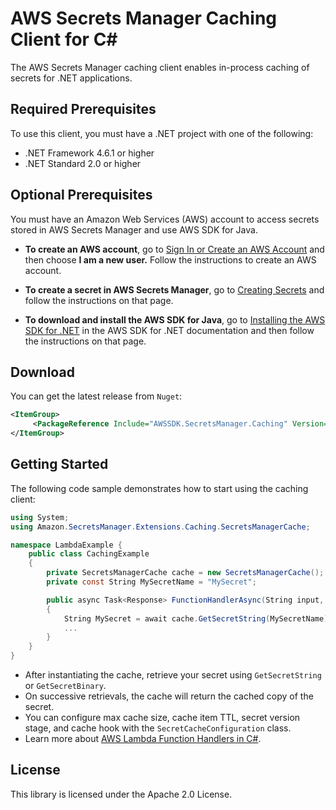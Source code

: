 # AWS Secrets Manager Caching Client for C#

The AWS Secrets Manager caching client enables in-process caching of secrets for .NET applications.

## Required Prerequisites

To use this client, you must have a .NET project with one of the following:

* .NET Framework 4.6.1 or higher
* .NET Standard 2.0 or higher

## Optional Prerequisites

You must have an Amazon Web Services (AWS) account to access secrets stored in AWS Secrets Manager and use AWS SDK for Java.

* **To create an AWS account**, go to [Sign In or Create an AWS Account](https://portal.aws.amazon.com/gp/aws/developer/registration/index.html) and then choose **I am a new user.** Follow the instructions to create an AWS account.

* **To create a secret in AWS Secrets Manager**, go to [Creating Secrets](https://docs.aws.amazon.com/secretsmanager/latest/userguide/manage_create-basic-secret.html) and follow the instructions on that page.

* **To download and install the AWS SDK for Java**, go to [Installing the AWS SDK for .NET](https://aws.amazon.com/sdk-for-net/) in the AWS SDK for .NET documentation and then follow the instructions on that page.

## Download

You can get the latest release from `Nuget`:

```xml
<ItemGroup>
     <PackageReference Include="AWSSDK.SecretsManager.Caching" Version="1.0.0.0" />
</ItemGroup>
```

## Getting Started

The following code sample demonstrates how to start using the caching client:

```cs
using System;
using Amazon.SecretsManager.Extensions.Caching.SecretsManagerCache;

namespace LambdaExample {
    public class CachingExample 
    {
        private SecretsManagerCache cache = new SecretsManagerCache();
        private const String MySecretName = "MySecret";

        public async Task<Response> FunctionHandlerAsync(String input, ILambdaContext context)
        {
            String MySecret = await cache.GetSecretString(MySecretName);
            ...
        }
    }
}
```

* After instantiating the cache, retrieve your secret using `GetSecretString` or `GetSecretBinary`. 
* On successive retrievals, the cache will return the cached copy of the secret. 
* You can configure max cache size, cache item TTL, secret version stage, and cache hook with the `SecretCacheConfiguration` class.
* Learn more about [AWS Lambda Function Handlers in C#](https://docs.aws.amazon.com/lambda/latest/dg/dotnet-programming-model-handler-types.html).

## License

This library is licensed under the Apache 2.0 License.